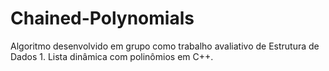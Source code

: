 # Chained-Polynomials
Algoritmo desenvolvido em grupo como trabalho avaliativo de Estrutura de Dados 1. Lista dinâmica com polinômios em C++.
